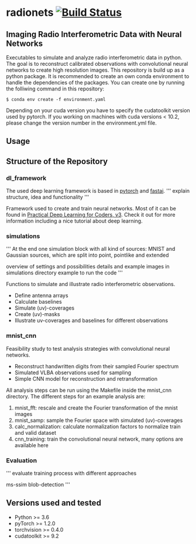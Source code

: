 # radionets [![Build Status](https://travis-ci.com/Kevin2/radionets.svg?branch=master)](https://travis-ci.org/kevin2/radionets)

## Imaging Radio Interferometric Data with Neural Networks

Executables to simulate and analyze radio interferometric data in python. The goal is to reconstruct calibrated observations with convolutional neural networks to create high resolution images. 
This repository is build up as a python package. It is recommended to create an own conda environment to handle the dependencies of the packages. You can create one by running the folliwing command in this repository:
```
$ conda env create -f environment.yaml
```
Depending on your cuda version you have to specify the cudatoolkit version used by pytorch. If you working on machines with cuda versions < 10.2, please
change the version number in the environment.yml file.

## Usage




## Structure of the Repository

### dl_framework

The used deep learning framework is based in [pytorch](https://pytorch.org/) and [fastai](https://www.fast.ai/).
'''
explain structure, idea and functionality
'''

Framework used to create and train neural networks. Most of it can be found in [Practical Deep Learning for Coders, v3](https://course.fast.ai/index.html). Check it out for more information including a nice tutorial about deep learning.

### simulations

'''
At the end one simulation block with all kind of sources: MNIST and Gaussian sources, which are split into point, pointlike and extended

overview of settings and possibilities
details and example images in simulations directory
example to run the code
'''

Functions to simulate and illustrate radio interferometric observations.

* Define antenna arrays
* Calculate baselines
* Simulate (uv)-coverages
* Create (uv)-masks
* Illustrate uv-coverages and baselines for different observations

### mnist_cnn

Feasibility study to test analysis strategies with convolutional neural networks.

* Reconstruct handwritten digits from their sampled Fourier spectrum
* Simulated VLBA observations used for sampling
* Simple CNN model for reconstruction and retransformation

All analysis steps can be run using the Makefile inside the mnist_cnn directory.
The different steps for an example analysis are:
1. mnist_fft: rescale and create the Fourier transformation of the mnist images
2. mnist_samp: sample the Fourier space with simulated (uv)-coverages
3. calc_normalization: calculate normalization factors to normalize train and valid dataset
4. cnn_training: train the convolutional neural network, many options are available here

### Evaluation

'''
evaluate training process with different approaches

ms-ssim
blob-detection
'''

## Versions used and tested

* Python >= 3.6
* pyTorch >= 1.2.0
* torchvision >= 0.4.0
* cudatoolkit >= 9.2